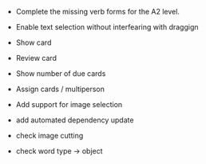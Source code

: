 - Complete the missing verb forms for the A2 level.  
- Enable text selection without interfearing with draggign
- Show card
- Review card
- Show number of due cards
- Assign cards / multiperson

- Add support for image selection
- add automated dependency update

- check image cutting 
- check word type -> object

